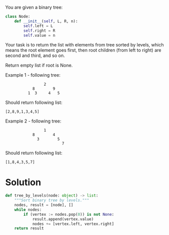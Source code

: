 You are given a binary tree:
```python
class Node:
    def __init__(self, L, R, n):
        self.left = L
        self.right = R
        self.value = n
```
Your task is to return the list with elements from tree sorted by levels, which means the root element goes first, then root children (from left to right) are second and third, and so on.

Return empty list if root is None.

Example 1 - following tree:
```
                 2
            8        9
          1  3     4   5
```
Should return following list:
```
[2,8,9,1,3,4,5]
```
Example 2 - following tree:
```
                 1
            8        4
              3        5
                         7
```
Should return following list:
```
[1,8,4,3,5,7]
```

# Solution
```python
def tree_by_levels(node: object) -> list:
    """Sort binary tree by levels."""
    nodes, result = [node], []
    while nodes:
        if (vertex := nodes.pop(0)) is not None:
            result.append(vertex.value)
            nodes += [vertex.left, vertex.right]
    return result
```
